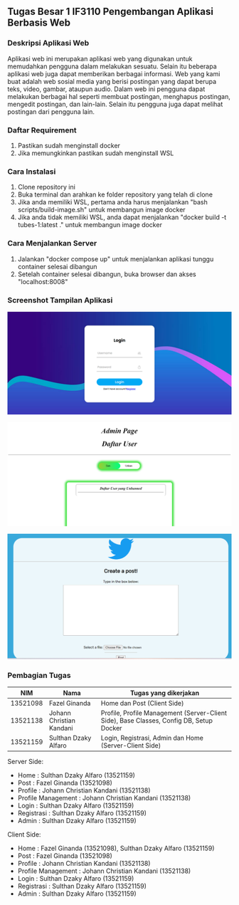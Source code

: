 ## Tugas Besar 1 IF3110 Pengembangan Aplikasi Berbasis Web

### Deskripsi Aplikasi Web

Aplikasi web ini merupakan aplikasi web yang digunakan untuk memudahkan pengguna dalam melakukan sesuatu. Selain itu beberapa aplikasi web juga dapat memberikan berbagai informasi. Web yang kami buat adalah web sosial media yang berisi postingan yang dapat berupa teks, video, gambar, ataupun audio. Dalam web ini pengguna dapat melakukan berbagai hal seperti membuat postingan, menghapus postingan, mengedit postingan, dan lain-lain. Selain itu pengguna juga dapat melihat postingan dari pengguna lain.

### Daftar Requirement

1. Pastikan sudah menginstall docker
2. Jika memungkinkan pastikan sudah menginstall WSL

### Cara Instalasi

1. Clone repository ini
2. Buka terminal dan arahkan ke folder repository yang telah di clone
3. Jika anda memiliki WSL, pertama anda harus menjalankan "bash scripts/build-image.sh" untuk membangun image docker
4. Jika anda tidak memiliki WSL, anda dapat menjalankan  "docker build -t tubes-1:latest ." untuk membangun image docker

### Cara Menjalankan Server

1. Jalankan "docker compose up" untuk menjalankan aplikasi tunggu container selesai dibangun
2. Setelah container selesai dibangun, buka browser dan akses "localhost:8008"

### Screenshot Tampilan Aplikasi

![Alt text](image.png)

![Alt text](image-1.png)

![Alt text](image-2.png)


### Pembagian Tugas

| NIM      | Nama | Tugas yang dikerjakan | 
| ----------- | ----------- | ----------- |
| 13521098      | Fazel Ginanda       | Home dan Post (Client Side) |
| 13521138   | Johann Christian Kandani      | Profile, Profile Management  (Server-Client Side), Base Classes, Config DB, Setup Docker |
| 13521159   | Sulthan Dzaky Alfaro      | Login, Registrasi, Admin dan Home (Server-Client Side) |

Server Side:
- Home : Sulthan Dzaky Alfaro (13521159)
- Post : Fazel Ginanda (13521098)
- Profile : Johann Christian Kandani (13521138)
- Profile Management : Johann Christian Kandani (13521138)
- Login : Sulthan Dzaky Alfaro (13521159)
- Registrasi : Sulthan Dzaky Alfaro (13521159)
- Admin : Sulthan Dzaky Alfaro (13521159)

Client Side:
- Home : Fazel Ginanda (13521098), Sulthan Dzaky Alfaro (13521159)
- Post : Fazel Ginanda (13521098)
- Profile : Johann Christian Kandani (13521138)
- Profile Management : Johann Christian Kandani (13521138)
- Login : Sulthan Dzaky Alfaro (13521159)
- Registrasi : Sulthan Dzaky Alfaro (13521159)
- Admin : Sulthan Dzaky Alfaro (13521159)




